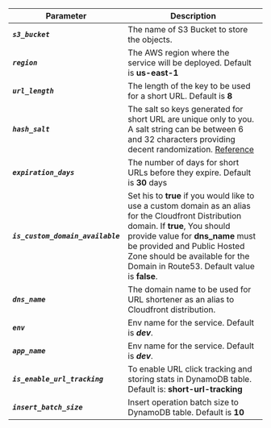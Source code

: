 | Parameter | Description |
| --- | --- |
| ***`s3_bucket`*** | The name of S3 Bucket to store the objects. |
| ***`region`*** | The AWS region where the service will be deployed. Default is **us-east-1** |
| ***`url_length`*** | The length of the key to be used for a short URL. Default is **8** |
| ***`hash_salt`*** | The salt so keys generated for short URL are unique only to you. A salt string can be between 6 and 32 characters providing decent randomization. [Reference](https://hashids.org/python/) |
| ***`expiration_days`*** | The number of days for short URLs before they expire. Default is **30** days |
| ***`is_custom_domain_available`*** | Set his to **true** if you would like to use a custom domain as an alias for the Cloudfront Distribution domain. If **true**, You should provide value for **dns_name** must be provided and Public Hosted Zone should be available for the Domain in Route53. Default value is **false**. |
| ***`dns_name`*** | The domain name to be used for URL shortener as an alias to Cloudfront distribution. |
| ***`env`*** | Env name for the service. Default is ***dev***. |
| ***`app_name`*** | Env name for the service. Default is ***dev***. |
| ***`is_enable_url_tracking`*** | To enable URL click tracking and storing stats in DynamoDB table. Default is: **short-url-tracking** |
| ***`insert_batch_size`*** | Insert operation batch size to DynamoDB table. Default is **10** |

